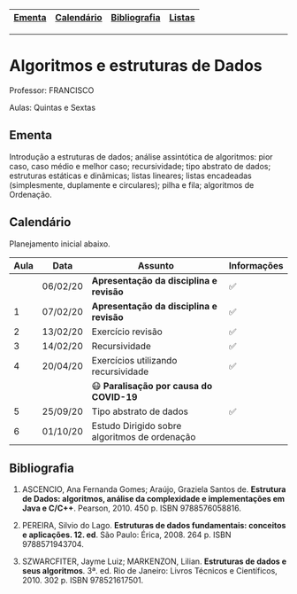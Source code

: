 | [Ementa] | [Calendário] | [Bibliografia] | [Listas] |
|----------|----------|--------------|----------------|
- - -
# Algoritmos e estruturas de Dados

Professor: FRANCISCO

Aulas: Quintas e Sextas

## Ementa
Introdução a estruturas de dados; análise  assintótica  de  algoritmos:  pior  caso,  caso médio  e  melhor    caso;  recursividade;  tipo  abstrato  de  dados;  estruturas  estáticas  e  dinâmicas;  listas lineares;  listas encadeadas (simplesmente,  duplamente  e  circulares);  pilha  e  fila; algoritmos  de Ordenação.

## Calendário

Planejamento inicial abaixo.

| Aula | Data     | **Assunto**                                   | Informações  |
|------|----------|-----------------------------------------------|--------------|
|      | 06/02/20 | **Apresentação da disciplina e revisão**      | ✅           |
| 1    | 07/02/20 | **Apresentação da disciplina e revisão**      | ✅           |
| 2    | 13/02/20 | Exercício revisão                             | ✅           |
| 3    | 14/02/20 | Recursividade                                 | ✅           |
| 4    | 20/04/20 | Exercícios utilizando recursividade           | ✅           |
|      |          | 😷 **Paralisação por causa do COVID-19**      |              |
| 5    | 25/09/20 | Tipo abstrato de dados                        | ✅           |
| 6    | 01/10/20 | Estudo Dirigido sobre algoritmos de ordenação |              |

## Bibliografia

  1. ASCENCIO,   Ana   Fernanda   Gomes;   Araújo,   Graziela   Santos   de. **Estrutura   de   Dados: algoritmos,  análise  da  complexidade  e  implementações  em  Java  e  C/C++**.  Pearson,  2010. 450 p. ISBN 9788576058816.

  2. PEREIRA,  Silvio  do  Lago. **Estruturas  de  dados  fundamentais:  conceitos  e  aplicações.  12. ed**. São Paulo: Érica, 2008. 264 p. ISBN 9788571943704.

  3. SZWARCFITER,   Jayme   Luiz;   MARKENZON,   Lilian. **Estruturas   de   dados   e   seus algoritmos**.  3ª.  ed.  Rio  de  Janeiro:  Livros  Técnicos  e  Científicos,  2010.  302  p.  ISBN 978521617501.

[Calendário]: #calendário
[Ementa]: #ementa
[Listas]: ./docs/listas
[Bibliografia]: #bibliografia